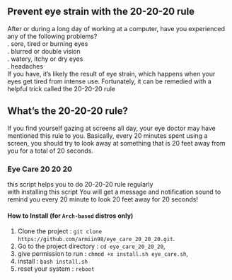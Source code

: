 ## Prevent eye strain with the 20-20-20 rule
After or during a long day of working at a computer, have you experienced any of the following problems? </br>
. sore, tired or burning eyes </br>
. blurred or double vision </br>
. watery, itchy or dry eyes </br>
. headaches </br>
If you have, it’s likely the result of eye strain, which happens when your eyes get tired from intense use. Fortunately, it can be remedied with a helpful trick called the 20-20-20 rule

## What’s the 20-20-20 rule?
If you find yourself gazing at screens all day, your eye doctor may have mentioned this rule to you. Basically, every 20 minutes spent using a screen, you should try to look away at something that is 20 feet away from you for a total of 20 seconds.

### Eye Care 20 20 20
this script helps you to do 20-20-20 rule regularly</br>
with installing this script You will get a message and notification sound to remind you every 20 minute to look 20 feet away for 20 seconds!  

#### How to Install (for `Arch-based` distros only)
1. Clone the project            : `git clone https://github.com/armiin98/eye_care_20_20_20.git`.
2. Go to the project directory  : `cd eye_care_20_20_20`,
3. give permission to run       : `chmod +x install.sh eye_care.sh`,
4. install                      : `bash install.sh` 
5. reset your system            : `reboot`

